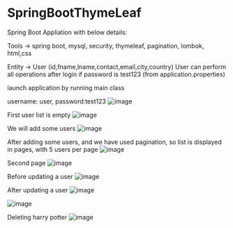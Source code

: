 # SpringBootThymeLeaf

Spring Boot Appliation with below details:

Tools -> spring boot, mysql, security, thymeleaf, pagination, lombok, html,css

Entity -> User (id,fname,lname,contact,email,city,country)
User can perform all operations after login if password is test123 
(from application.properties)

launch application by running main class

username: user, password:test123
![image](https://user-images.githubusercontent.com/43782902/115848253-4efd8880-a441-11eb-99c9-bb4770e55066.png)

First user list is empty
![image](https://user-images.githubusercontent.com/43782902/115848354-5fadfe80-a441-11eb-8c42-bbba6b8dd770.png)

We will add some users
![image](https://user-images.githubusercontent.com/43782902/115848411-748a9200-a441-11eb-8cab-c4ae324d57bf.png)

After adding some users, and we have used pagination, so list is displayed in pages, with 5 users per page
![image](https://user-images.githubusercontent.com/43782902/115848722-cb906700-a441-11eb-9b8c-6118eba05217.png)

Second page
![image](https://user-images.githubusercontent.com/43782902/115848761-d945ec80-a441-11eb-91c7-623239deed6a.png)

Before updating a user
![image](https://user-images.githubusercontent.com/43782902/115849012-1c07c480-a442-11eb-937a-eb817f4f3604.png)

After updating a user
![image](https://user-images.githubusercontent.com/43782902/115849147-39d52980-a442-11eb-9bcf-ce8b6d6e6778.png)

![image](https://user-images.githubusercontent.com/43782902/115849185-448fbe80-a442-11eb-93c0-9943f5432024.png)

Deleting harry potter
![image](https://user-images.githubusercontent.com/43782902/115849241-52ddda80-a442-11eb-8191-908ad35ef3d2.png)
